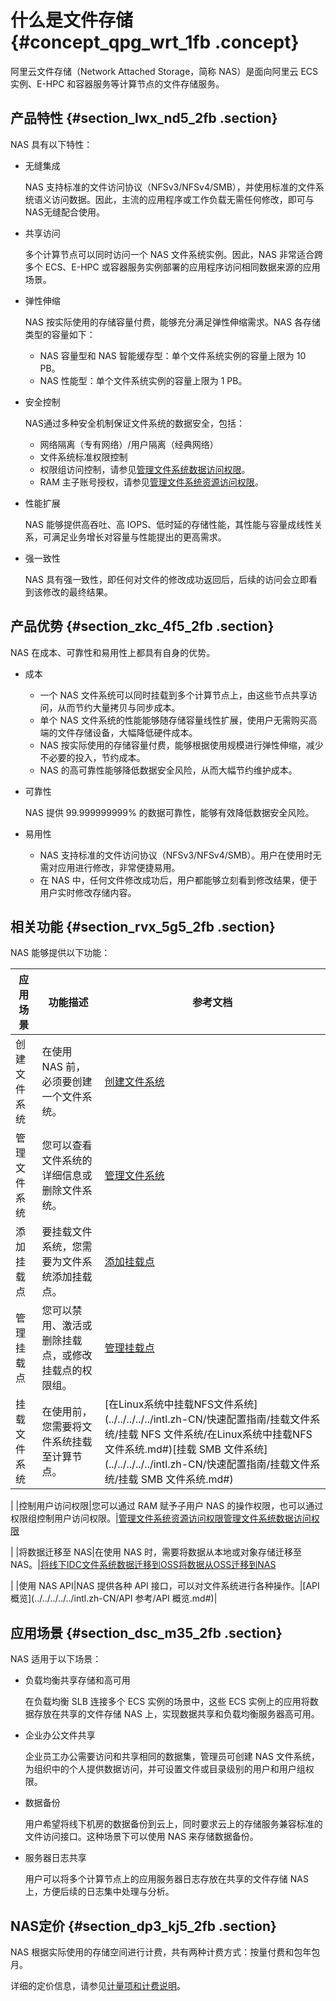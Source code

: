 # 什么是文件存储 {#concept_qpg_wrt_1fb .concept}

阿里云文件存储（Network Attached Storage，简称 NAS）是面向阿里云 ECS 实例、E-HPC 和容器服务等计算节点的文件存储服务。

## 产品特性 {#section_lwx_nd5_2fb .section}

NAS 具有以下特性：

-   无缝集成

    NAS 支持标准的文件访问协议（NFSv3/NFSv4/SMB），并使用标准的文件系统语义访问数据。因此，主流的应用程序或工作负载无需任何修改，即可与NAS无缝配合使用。

-   共享访问

    多个计算节点可以同时访问一个 NAS 文件系统实例。因此，NAS 非常适合跨多个 ECS、E-HPC 或容器服务实例部署的应用程序访问相同数据来源的应用场景。

-   弹性伸缩

    NAS 按实际使用的存储容量付费，能够充分满足弹性伸缩需求。NAS 各存储类型的容量如下：

    -   NAS 容量型和 NAS 智能缓存型：单个文件系统实例的容量上限为 10 PB。
    -   NAS 性能型：单个文件系统实例的容量上限为 1 PB。
-   安全控制

    NAS通过多种安全机制保证文件系统的数据安全，包括：

    -   网络隔离（专有网络）/用户隔离（经典网络）
    -   文件系统标准权限控制
    -   权限组访问控制，请参见[管理文件系统数据访问权限](../../../../../intl.zh-CN/使用指南/管理文件系统数据访问权限.md#)。
    -   RAM 主子账号授权，请参见[管理文件系统资源访问权限](../../../../../intl.zh-CN/使用指南/管理文件系统资源访问权限.md#)。
-   性能扩展

    NAS 能够提供高吞吐、高 IOPS、低时延的存储性能，其性能与容量成线性关系，可满足业务增长对容量与性能提出的更高需求。

-   强一致性

    NAS 具有强一致性，即任何对文件的修改成功返回后，后续的访问会立即看到该修改的最终结果。


## 产品优势 {#section_zkc_4f5_2fb .section}

NAS 在成本、可靠性和易用性上都具有自身的优势。

-   成本
    -   一个 NAS 文件系统可以同时挂载到多个计算节点上，由这些节点共享访问，从而节约大量拷贝与同步成本。
    -   单个 NAS 文件系统的性能能够随存储容量线性扩展，使用户无需购买高端的文件存储设备，大幅降低硬件成本。
    -   NAS 按实际使用的存储容量付费，能够根据使用规模进行弹性伸缩，减少不必要的投入，节约成本。
    -   NAS 的高可靠性能够降低数据安全风险，从而大幅节约维护成本。
-   可靠性

    NAS 提供 99.999999999% 的数据可靠性，能够有效降低数据安全风险。

-   易用性
    -   NAS 支持标准的文件访问协议（NFSv3/NFSv4/SMB）。用户在使用时无需对应用进行修改，非常便捷易用。
    -   在 NAS 中，任何文件修改成功后，用户都能够立刻看到修改结果，便于用户实时修改存储内容。

## 相关功能 {#section_rvx_5g5_2fb .section}

NAS 能够提供以下功能：

|应用场景|功能描述|参考文档|
|----|----|----|
|创建文件系统|在使用 NAS 前，必须要创建一个文件系统。|[创建文件系统](../../../../../intl.zh-CN/快速配置指南/创建文件系统.md#)|
|管理文件系统|您可以查看文件系统的详细信息或删除文件系统。|[管理文件系统](../../../../../intl.zh-CN/使用指南/管理文件系统.md#)|
|添加挂载点|要挂载文件系统，您需要为文件系统添加挂载点。|[添加挂载点](../../../../../intl.zh-CN/快速配置指南/添加挂载点.md#)|
|管理挂载点|您可以禁用、激活或删除挂载点，或修改挂载点的权限组。|[管理挂载点](../../../../../intl.zh-CN/使用指南/管理挂载点.md#)|
|挂载文件系统|在使用前，您需要将文件系统挂载至计算节点。|[在Linux系统中挂载NFS文件系统](../../../../../intl.zh-CN/快速配置指南/挂载文件系统/挂载 NFS 文件系统/在Linux系统中挂载NFS文件系统.md#)[挂载 SMB 文件系统](../../../../../intl.zh-CN/快速配置指南/挂载文件系统/挂载 SMB 文件系统.md#)

|
|控制用户访问权限|您可以通过 RAM 赋予子用户 NAS 的操作权限，也可以通过权限组控制用户访问权限。|[管理文件系统资源访问权限](../../../../../intl.zh-CN/使用指南/管理文件系统资源访问权限.md#)[管理文件系统数据访问权限](../../../../../intl.zh-CN/使用指南/管理文件系统数据访问权限.md#)

|
|将数据迁移至 NAS|在使用 NAS 时，需要将数据从本地或对象存储迁移至 NAS。|[将线下IDC文件系统数据迁移到OSS](../../../../../intl.zh-CN/使用指南/数据迁移/通过公网从线下IDC将数据迁移至阿里云NAS/将线下IDC文件系统数据迁移到OSS.md#)[将数据从OSS迁移到NAS](../../../../../intl.zh-CN/使用指南/数据迁移/通过公网从线下IDC将数据迁移至阿里云NAS/将数据从OSS迁移到NAS.md#)

|
|使用 NAS API|NAS 提供各种 API 接口，可以对文件系统进行各种操作。|[API 概览](../../../../../intl.zh-CN/API 参考/API 概览.md#)|

## 应用场景 {#section_dsc_m35_2fb .section}

NAS 适用于以下场景：

-   负载均衡共享存储和高可用

    在负载均衡 SLB 连接多个 ECS 实例的场景中，这些 ECS 实例上的应用将数据存放在共享的文件存储 NAS 上，实现数据共享和负载均衡服务器高可用。

-   企业办公文件共享

    企业员工办公需要访问和共享相同的数据集，管理员可创建 NAS 文件系统，为组织中的个人提供数据访问，并可设置文件或目录级别的用户和用户组权限。

-   数据备份

    用户希望将线下机房的数据备份到云上，同时要求云上的存储服务兼容标准的文件访问接口。这种场景下可以使用 NAS 来存储数据备份。

-   服务器日志共享

    用户可以将多个计算节点上的应用服务器日志存放在共享的文件存储 NAS 上，方便后续的日志集中处理与分析。


## NAS定价 {#section_dp3_kj5_2fb .section}

NAS 根据实际使用的存储空间进行计费，共有两种计费方式：按量付费和包年包月。

详细的定价信息，请参见[计量项和计费说明](../../../../../intl.zh-CN/计费方式/计量项和计费说明.md#)。

